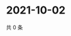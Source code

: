 # 2021-10-02

共 0 条

<!-- BEGIN WEIBO -->
<!-- 最后更新时间 Sat Oct 02 2021 14:00:52 GMT+0800 (China Standard Time) -->

<!-- END WEIBO -->
